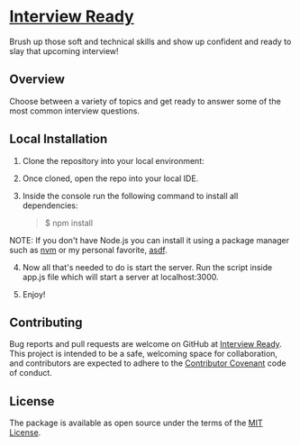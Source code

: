 # [Interview Ready](https://alex-boncut.github.io/interview-ready/)

Brush up those soft and technical skills and show up confident and ready to slay that upcoming interview!

## Overview

Choose between a variety of topics and get ready to answer some of the most common interview questions.

## Local Installation

1. Clone the repository into your local environment:

2. Once cloned, open the repo into your local IDE.

3. Inside the console run the following command to install all dependencies:

    >$ npm install

NOTE: If you don't have Node.js you can install it using a package manager such as [nvm](https://docs.npmjs.com/downloading-and-installing-node-js-and-npm) or my personal favorite, [asdf](https://asdf-vm.com/guide/getting-started.html).

4. Now all that's needed to do is start the server. Run the script inside app.js file which will start a server at localhost:3000.

5. Enjoy!

## Contributing

Bug reports and pull requests are welcome on GitHub at [Interview Ready](https://github.com/Alex3921/interview-ready.git). This project is intended to be a safe, welcoming space for collaboration, and contributors are expected to adhere to the [Contributor Covenant](https://www.contributor-covenant.org) code of conduct.

## License

The package is available as open source under the terms of the [MIT License](https://opensource.org/licenses/MIT).
